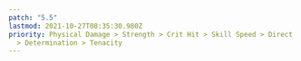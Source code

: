 ```yaml
---
patch: "5.5"
lastmod: 2021-10-27T08:35:30.980Z
priority: Physical Damage > Strength > Crit Hit > Skill Speed > Direct Hit Rate
  > Determination > Tenacity
---
```

